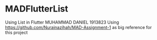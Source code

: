 # MADFlutterList
Using List in Flutter
MUHAMMAD DANIEL 1913823
Using https://github.com/Nurainazihah/MAD-Assignment-1 as big reference for this project
